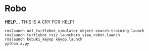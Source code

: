 # Robo

**HELP...**
THIS IS A CRY FOR HELP!

```
roslaunch uol_turtlebot_simulator object-search-training.launch
roslaunch turtlebot_rviz_launchers view_robot.launch
roslaunch kobuki_keyop keyop.launch
python a.py
```
